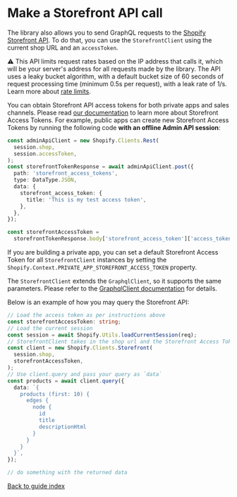 # Make a Storefront API call

The library also allows you to send GraphQL requests to the [Shopify Storefront API](https://shopify.dev/docs/storefront-api). To do that, you can use the `StorefrontClient` using the current shop URL and an `accessToken`.

⚠️ This API limits request rates based on the IP address that calls it, which will be your server's address for all requests made by the library. The API uses a leaky bucket algorithm, with a default bucket size of 60 seconds of request processing time (minimum 0.5s per request), with a leak rate of 1/s. Learn more about [rate limits](https://shopify.dev/api/usage/rate-limits).

You can obtain Storefront API access tokens for both private apps and sales channels. Please read [our documentation](https://shopify.dev/docs/storefront-api/getting-started) to learn more about Storefront Access Tokens. For example, public apps can create new Storefront Access Tokens by running the following code **with an offline Admin API session**:

```ts
const adminApiClient = new Shopify.Clients.Rest(
  session.shop,
  session.accessToken,
);
const storefrontTokenResponse = await adminApiClient.post({
  path: 'storefront_access_tokens',
  type: DataType.JSON,
  data: {
    storefront_access_token: {
      title: 'This is my test access token',
    },
  },
});

const storefrontAccessToken =
  storefrontTokenResponse.body['storefront_access_token']['access_token'];
```

If you are building a private app, you can set a default Storefront Access Token for all `StorefrontClient` instances by setting the `Shopify.Context.PRIVATE_APP_STOREFRONT_ACCESS_TOKEN` property.

The `StorefrontClient` extends the `GraphqlClient`, so it supports the same parameters. Please refer to the [GraphqlClient documentation](graphql.md) for details.

Below is an example of how you may query the Storefront API:

```ts
// Load the access token as per instructions above
const storefrontAccessToken: string;
// Load the current session
const session = await Shopify.Utils.loadCurrentSession(req);
// StorefrontClient takes in the shop url and the Storefront Access Token for that shop.
const client = new Shopify.Clients.Storefront(
  session.shop,
  storefrontAccessToken,
);
// Use client.query and pass your query as `data`
const products = await client.query({
  data: `{
    products (first: 10) {
      edges {
        node {
          id
          title
          descriptionHtml
        }
      }
    }
  }`,
});

// do something with the returned data
```

[Back to guide index](../README.md)
